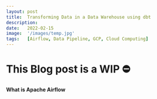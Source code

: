 ```yaml
---
layout: post
title:  Transforming Data in a Data Warehouse using dbt
description:
date:   2022-02-15
image:  '/images/temp.jpg'
tags:   [Airflow, Data Pipeline, GCP, Cloud Computing]
---
```


# ️This Blog post is a WIP ⛔️

**What is Apache Airflow**

